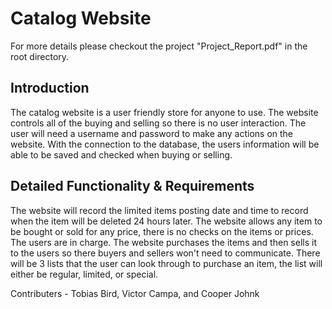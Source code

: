 # Catalog Website

For more details please checkout the project "Project_Report.pdf" in the root directory.

## Introduction

The catalog website is a user friendly store for anyone to use. The website controls all of
the buying and selling so there is no user interaction. The user will need a username and
password to make any actions on the website. With the connection to the database, the
users information will be able to be saved and checked when buying or selling.


## Detailed Functionality & Requirements

The website will record the limited items posting date and time to record when the item
will be deleted 24 hours later.
The website allows any item to be bought or sold for any price, there is no checks on the
items or prices. The users are in charge.
The website purchases the items and then sells it to the users so there buyers and sellers
won't need to communicate.
There will be 3 lists that the user can look through to purchase an item, the list will either
be regular, limited, or special.

Contributers - Tobias Bird, Victor Campa, and Cooper Johnk
